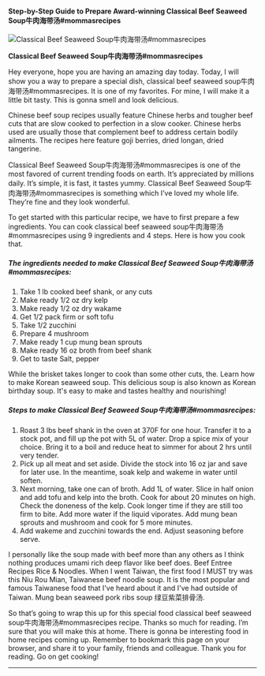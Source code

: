             

#### Step-by-Step Guide to Prepare Award-winning Classical Beef Seaweed Soup牛肉海带汤#mommasrecipes

![Classical Beef Seaweed Soup牛肉海带汤#mommasrecipes](https://img-global.cpcdn.com/recipes/d807bee178cc4e43/751x532cq70/classical-beef-seaweed-soup%e7%89%9b%e8%82%89%e6%b5%b7%e5%b8%a6%e6%b1%a4mommasrecipes-recipe-main-photo.jpg)

**Classical Beef Seaweed Soup牛肉海带汤#mommasrecipes**

Hey everyone, hope you are having an amazing day today. Today, I will show you a way to prepare a special dish, classical beef seaweed soup牛肉海带汤#mommasrecipes. It is one of my favorites. For mine, I will make it a little bit tasty. This is gonna smell and look delicious.

Chinese beef soup recipes usually feature Chinese herbs and tougher beef cuts that are slow cooked to perfection in a slow cooker. Chinese herbs used are usually those that complement beef to address certain bodily ailments. The recipes here feature goji berries, dried longan, dried tangerine.

Classical Beef Seaweed Soup牛肉海带汤#mommasrecipes is one of the most favored of current trending foods on earth. It’s appreciated by millions daily. It’s simple, it is fast, it tastes yummy. Classical Beef Seaweed Soup牛肉海带汤#mommasrecipes is something which I’ve loved my whole life. They’re fine and they look wonderful.

To get started with this particular recipe, we have to first prepare a few ingredients. You can cook classical beef seaweed soup牛肉海带汤#mommasrecipes using 9 ingredients and 4 steps. Here is how you cook that.

##### The ingredients needed to make Classical Beef Seaweed Soup牛肉海带汤#mommasrecipes:

1.  Take 1 lb cooked beef shank, or any cuts
2.  Make ready 1/2 oz dry kelp
3.  Make ready 1/2 oz dry wakame
4.  Get 1/2 pack firm or soft tofu
5.  Take 1/2 zucchini
6.  Prepare 4 mushroom
7.  Make ready 1 cup mung bean sprouts
8.  Make ready 16 oz broth from beef shank
9.  Get to taste Salt, pepper

While the brisket takes longer to cook than some other cuts, the. Learn how to make Korean seaweed soup. This delicious soup is also known as Korean birthday soup. It's easy to make and tastes healthy and nourishing!

##### Steps to make Classical Beef Seaweed Soup牛肉海带汤#mommasrecipes:

1.  Roast 3 lbs beef shank in the oven at 370F for one hour. Transfer it to a stock pot, and fill up the pot with 5L of water. Drop a spice mix of your choice. Bring it to a boil and reduce heat to simmer for about 2 hrs until very tender.
2.  Pick up all meat and set aside. Divide the stock into 16 oz jar and save for later use. In the meantime, soak kelp and wakeme in water until soften.
3.  Next morning, take one can of broth. Add 1L of water. Slice in half onion and add tofu and kelp into the broth. Cook for about 20 minutes on high. Check the doneness of the kelp. Cook longer time if they are still too firm to bite. Add more water if the liquid viporates. Add mung bean sprouts and mushroom and cook for 5 more minutes.
4.  Add wakeme and zucchini towards the end. Adjust seasoning before serve.

I personally like the soup made with beef more than any others as I think nothing produces umami rich deep flavor like beef does. Beef Entree Recipes Rice & Noodles. When I went Taiwan, the first food I MUST try was this Niu Rou Mian, Taiwanese beef noodle soup. It is the most popular and famous Taiwanese food that I've heard about it and I've had outside of Taiwan. Mung bean seaweed pork ribs soup 绿豆紫菜排骨汤.

So that’s going to wrap this up for this special food classical beef seaweed soup牛肉海带汤#mommasrecipes recipe. Thanks so much for reading. I’m sure that you will make this at home. There is gonna be interesting food in home recipes coming up. Remember to bookmark this page on your browser, and share it to your family, friends and colleague. Thank you for reading. Go on get cooking!

* * *